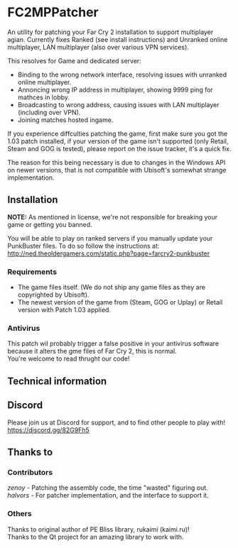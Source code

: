 # FC2MPPatcher
An utility for patching your Far Cry 2 installation to support multiplayer agian. 
Currently fixes Ranked (see install instructions) and Unranked online multiplayer, LAN multiplayer (also over various VPN services).

This resolves for Game and dedicated server:
 * Binding to the wrong network interface, resolving issues with unranked online multiplayer. 
 * Annoncing wrong IP address in multiplayer, showing 9999 ping for mathces in lobby. 
 * Broadcasting to wrong address, causing issues with LAN multiplayer (including over VPN). 
 * Joining matches hosted ingame.

If you experience diffculties patching the game, first make sure you got the 1.03 patch installed, if your version of the game isn't supported (only Retail, Steam and GOG is tested), please report on the issue tracker, it's a quick fix.

The reason for this being necessary is due to changes in the Windows API on newer versions, that is not compatible with Ubisoft's somewhat strange implementation.

## Installation
<b>NOTE:</b> As mentioned in license, we're not responsible for breaking your game or getting you banned.

You will be able to play on ranked servers if you manually update your PunkBuster files.
To do so follow the instructions at: http://ned.theoldergamers.com/static.php?page=farcry2-punkbuster

### Requirements
 * The game files itself. (We do not ship any game files as they are copyrighted by Ubisoft). 
 * The newest version of the game from (Steam, GOG or Uplay) or Retail version with Patch 1.03 applied. 

### Antivirus
This patch wil probably trigger a false positive in your antivirus software because it alters the gme files of Far Cry 2, this is normal.  
You're welcome to read thrught our code!

## Technical information

## Discord
Please join us at Discord for support, and to find other people to play with!
https://discord.gg/82G9Fh5

## Thanks to
### Contributors
<i>zenoy</i> - Patching the assembly code, the time "wasted" figuring out.  
<i>halvors</i> - For patcher implementation, and the interface to support it.  

### Others
Thanks to original author of PE Bliss library, rukaimi (kaimi.ru)!  
Thanks to the Qt project for an amazing library to work with.  
